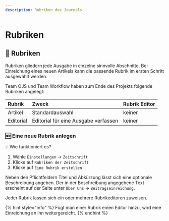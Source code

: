 ```yaml
---
description: Rubriken des Journals
---
```


# Rubriken

## 📰 Rubriken

Rubriken gliedern jede Ausgabe in einzelne sinnvolle Abschnitte. Bei Einreichung eines neuen Artikels kann die passende Rubrik im ersten Schritt ausgewählt werden. 

Team OJS und Team Workflow haben zum Ende des Projekts folgende Rubriken angelegt:

| Rubrik | Zweck | Rubrik Editor |
| :--- | :--- | :--- |
| Artikel | Standardauswahl | keiner |
| Editorial | Editorial für eine Ausgabe verfassen | keiner |

### 🆕 Eine neue Rubrik anlegen

💡 Wie funktioniert es?

1. Wähle `Einstellungen` -&gt; `Zeitschrift`
2. Klicke auf `Rubriken der Zeitschrift`
3. Klicke auf `Eine Rubrik erstellen`

Neben den Pflichtfeldern Titel und Abkürzung lässt sich eine optionale Beschreibung angeben. Der in der Beschreibung angegebene Text erscheint auf der Seite unter `Über Uns` -&gt; `Beitragseinreichung.`

Jeder Rubrik lassen sich ein oder mehrere Rubrikeditoren zuweisen.

{% hint style="info" %}
Fügt man einer Rubrik einen Editor hinzu, wird eine Einreichung an ihn weitergereicht.
{% endhint %}







